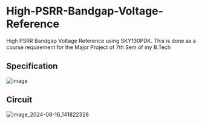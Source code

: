 # High-PSRR-Bandgap-Voltage-Reference
High PSRR Bandgap Voltage Reference using SKY130PDK. This is done as a course requirement for the Major Project of 7th Sem of my B.Tech

## Specification
![image](https://github.com/user-attachments/assets/3ea9b6ca-d225-4fae-97d9-1d1f3eaea908)

## Circuit
![image_2024-08-16_141822328](https://github.com/user-attachments/assets/4b424a0c-6b09-4884-94aa-7e0c57c1c2e1)

